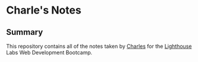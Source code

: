 # Charle's Notes
## Summary 

This repository contains all of the notes taken by [Charles](https://github.com/lovely-cups) for the [Lighthouse](https://www.lighthouselabs.ca/) Labs Web Development Bootcamp.